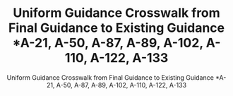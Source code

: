 ---
layout: resources-landing
title: "Uniform Guidance Crosswalk from Final Guidance to Existing Guidance *A-21, A-50, A-87, A-89, A-102, A-110, A-122, A-133"
subtitle: "Uniform Guidance Crosswalk from Final Guidance to Existing Guidance *A-21, A-50, A-87, A-89, A-102, A-110, A-122, A-133"
external_link: https://obamawhitehouse.archives.gov/sites/default/files/omb/fedreg/2013/uniform-guidance-crosswalk-to-predominate-source-existing-guidance.pdf
filters: federal-financial-assistance uniform-guidance guidance omb 2013
---